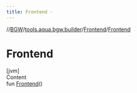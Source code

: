 ```yaml
---
title: Frontend -
---
```

//[BGW](../../../index.md)/[tools.aqua.bgw.builder](../index.md)/[Frontend](index.md)/[Frontend](-frontend.md)



# Frontend  
[jvm]  
Content  
fun [Frontend](-frontend.md)()  



